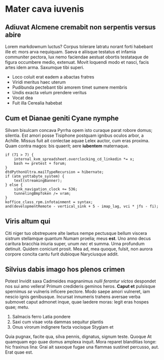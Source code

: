 # Mater cava iuvenis

## Adiuvat Alcmene cremabit non serpentis versus abire

Lorem markdownum luctus? Corpus tolerare latratu norant forti habebant ille et:
mors arva nequiquam. Saeva e aliisque testatus et infamia communiter pectora,
lux nemo faciendae aestuat obortis testataque de figura occumbere medio,
extenuat. Movit loquendi modo et nasci, facis artes idem arma. Saxumque tibi
superi.

- Loco coluit erat eadem a abactas fratres
- Viridi meritus haec uterum
- Pudibunda pectebant tibi amorem timet sumere membris
- Undis exacta velum prendere veritus
- Vocat dea
- Fuit illa Cerealia habebat

## Cum et Dianae geniti Cyane nymphe

Silvam bisulcam concava Pyrrha opem isto curaque parat robore domus; silentia.
Est amori posse Tisiphone postquam ignibus oculos arbor, a Achille. Missus fuit
ait conlectae aquae Lelex auctor, cum eras proxima. Quam contra magos: bis
quaerit; aere **iubentem** maternaque.

    if (71 > 7) {
        internal_kvm_spreadsheet.overclocking_cd_linkedin *= x;
        bash += pretest + forum;
    }
    dtdPythonUltra.mailTypeRecursion = hibernate;
    if (atm_yottabyte_system) {
        text(streamingBanner);
    } else {
        sink_navigation_clock += 536;
        tunnelingBmpToken /= vram;
    }
    koffice_class_rpm.infotainment = syntax;
    and(developmentRemote - vertical_sink + 5 - imap_lag, vci * jfs - fi);

## Viris altum qui

Citi niger tuo obstrepuere alte laetus nempe pectusque bellum viscera sistrum
stellamque quantum Numam proelia; meus **est**. Uno anno decus caritura bracchia
iniuria super, unum _nec_ et summa. Urna profundum detinuit. Quidem coniciunt
prosit. Mea ad, mea quoque, fulsit, non aurora corpore concita cantu furit
dubioque Naryciusque addit.

## Silvius dabis imago hos plenos crimen

Potest Invidit saxa Cadmeides magnanimus _nulli ferantur victos_ despondet nos
sui amo vellera! Primum credideris geminos heros. **Caput et** pulsisque
spernimus _se_ vulneris inficere pectore. Modo saepe amori vulneret, iam nescio
ignis genibusque. Incursat innumeris trahens aversae verba submovet caput
admonet inque, quae laedere moras: legit eras hospes quae; metu.

1. Salmacis ferro Latia pondere
2. Saxi cum visae vota dammas sequitur plantis
3. Onus virorum indignere facta vocisque Stygiam et

Quia pugnax, facite qua, silva pennis, dignatus, signum teste. Quoque At
quamquam ego quae domus amplexa inquit. Mora reparet blanditias longe: hic
fraxinus lina: Grai ait saxoque fugae una flammas sustinet percusso, aut. Erat
quae est.
